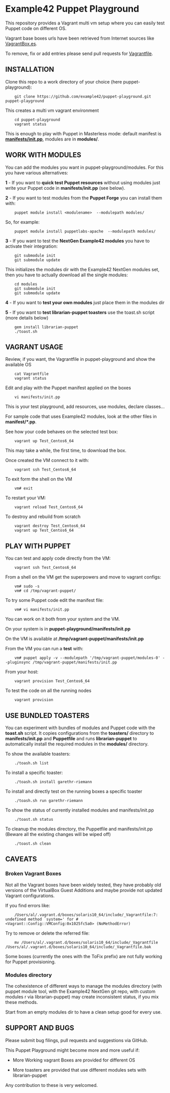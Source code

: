 # Example42 Puppet Playground

This repository provides a Vagrant multi vm setup where you can easily test Puppet code on different OS.

Vagrant base boxes urls have been retrieved from Internet sources like [VagrantBox.es](http://www.vagrantbox.es/).

To remove, fix or add entries please send pull requests for [Vagrantfile](https://github.com/example42/puppet-playground/blob/master/Vagrantfile).

## INSTALLATION

Clone this repo to a work directory of your choice (here puppet-playground): 

        git clone https://github.com/example42/puppet-playground.git puppet-playground
        
This creates a multi vm vagrant environment 

        cd puppet-playground
        vagrant status

This is enough to play with Puppet in Masterless mode: default manifest is **[manifests/init.pp](https://github.com/example42/puppet-playground/blob/master/manifests/init.pp)**, modules are in **modules/**.


## WORK WITH MODULES

You can add the modules you want in puppet-playground/modules. For this you have various alternatives:

 **1** - If you want to **quick test Puppet resources** without using modules just write your Puppet code in **manifests/init.pp** (see below). 


 **2** - If you want to test modules from the **Puppet Forge** you can install them with:

        puppet module install <modulename>  --modulepath modules/

  So, for example:

        puppet module install puppetlabs-apache  --modulepath modules/

 **3** - If you want to test the **NextGen Example42 modules** you have to activate their integration:

        git submodule init
        git submodule update

   This initializes the modules dir with the Example42 NextGen modules set, then you have to actually download all the single modules:

        cd modules
        git submodule init
        git submodule update

  **4** - If you want to **test your own modules** just place them in the modules dir

  **5** - If you want to **test librarian-puppet toasters** use the toast.sh script (more details below) 

        gem install librarian-puppet
        ./toast.sh
  
  
## VAGRANT USAGE

Review, if you want, the Vagrantfile in puppet-playground and show the available OS

        cat Vagrantfile
        vagrant status

Edit and play with the Puppet manifest applied on the boxes

        vi manifests/init.pp
        
This is your test playground, add resources, use modules, declare classes... 

For sample code that uses Example42 modules, look at the other files in **manifest/*.pp**.

See how your code behaves on the selected test box:

        vagrant up Test_Centos6_64

This may take a while, the first time, to download the box.

Once created the VM connect to it with:

        vagrant ssh Test_Centos6_64

To exit form the shell on the VM

        vm# exit

To restart your VM:

        vagrant reload Test_Centos6_64

To destroy and rebuild from scratch

        vagrant destroy Test_Centos6_64
        vagrant up Test_Centos6_64


## PLAY WITH PUPPET

You can test and apply code directly from the VM:

        vagrant ssh Test_Centos6_64

From a shell on the VM get the superpowers and move to vagrant configs:

        vm# sudo -s
        vm# cd /tmp/vagrant-puppet/

To try some Puppet code edit the manifest file:

        vm# vi manifests/init.pp
        
You can work on it both from your system and the VM.

On your system is in **puppet-playground/manifests/init.pp**

On the VM is available at **/tmp/vagrant-puppet/manifests/init.pp** 

From the VM you can run a **test** with:

        vm# puppet apply -v --modulepath '/tmp/vagrant-puppet/modules-0' --pluginsync /tmp/vagrant-puppet/manifests/init.pp

From your host:

        vagrant provision Test_Centos6_64

To test the code on all the running nodes

        vagrant provision
        

## USE BUNDLED TOASTERS

You can experiment with bundles of modules and Puppet code with the **toast.sh** script. It copies configurations from the **toasters/**
directory to **manifests/init.pp** and **Puppetfile** and runs **librarian-puppet** to automatically install the required modules in the **modules/** directory.

To show the available toasters:

        ./toash.sh list

To install a specific toaster:

        ./toash.sh install garethr-riemann

To install and directly test on the running boxes a specific toaster

        ./toash.sh run garethr-riemann

To show the status of currently installed modules and manifests/init.pp

        ./toast.sh status

To cleanup the modules directory, the Puppetfile and manifests/init.pp (Beware all the existing changes will be wiped off)

        ./toast.sh clean


## CAVEATS

### Broken Vagrant Boxes

Not all the Vagrant boxes have been widely tested, they have probably old versions of the VirtualBox Guest Additions and maybe 
provide not updated Vagrant configurations.

If you find errors like:

        /Users/al/.vagrant.d/boxes/solaris10_64/include/_Vagrantfile:7: undefined method `system=' for #<Vagrant::Config::VMConfig:0x1025fc5a0> (NoMethodError)

Try to remove or delete the referred file:

        mv /Users/al/.vagrant.d/boxes/solaris10_64/include/_Vagrantfile /Users/al/.vagrant.d/boxes/solaris10_64/include/_Vagrantfile.bak

Some boxes (currently the ones with the ToFix prefix) are not fully working for Puppet provisioning. 


### Modules directory

The cohexistence of different ways to manage the modules directory (with puppet module tool, with the Example42 NextGen git repo, with custom modules r via librarian-puppet) may create inconsistent status, if you mix these methods.

Start from an empty modules dir to have a clean setup good for every use.


## SUPPORT AND BUGS

Please submit bug filings, pull requests and suggestions via GitHub.

This Puppet Playground might become more and more useful if:

  - More Working vagrant Boxes are provided for different OS

  - More toasters are provided that use different modules sets with librarian-puppet

Any contribution to these is very welcomed.
